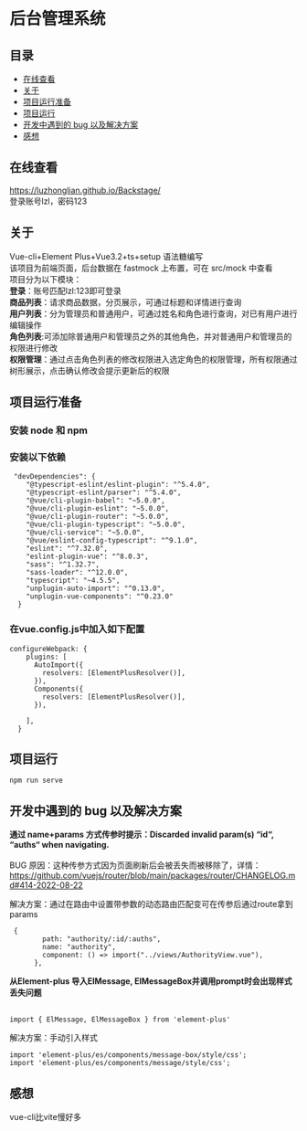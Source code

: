 # 后台管理系统

## 目录
- [在线查看](#demo)
- [关于](#about)
- [项目运行准备](#getting_started)
- [项目运行](#usage)
- [开发中遇到的 bug 以及解决方案](#bug)
- [感想](#opinion)

## 在线查看 <a name = "demo"></a>
https://luzhonglian.github.io/Backstage/  
登录账号lzl，密码123
## 关于 <a name = "about"></a>

Vue-cli+Element Plus+Vue3.2+ts+setup 语法糖编写 <br>
该项目为前端页面，后台数据在 fastmock 上布置，可在 src/mock 中查看<br>
项目分为以下模块：<br>
**登录**：账号匹配lzl:123即可登录<br>
**商品列表**：请求商品数据，分页展示，可通过标题和详情进行查询<br>
**用户列表**：分为管理员和普通用户，可通过姓名和角色进行查询，对已有用户进行编辑操作<br>
**角色列表**:可添加除普通用户和管理员之外的其他角色，并对普通用户和管理员的权限进行修改<br>
**权限管理**：通过点击角色列表的修改权限进入选定角色的权限管理，所有权限通过树形展示，点击确认修改会提示更新后的权限

## 项目运行准备 <a name = "getting_started"></a>

### 安装 node 和 npm

### 安装以下依赖

```
 "devDependencies": {
    "@typescript-eslint/eslint-plugin": "^5.4.0",
    "@typescript-eslint/parser": "^5.4.0",
    "@vue/cli-plugin-babel": "~5.0.0",
    "@vue/cli-plugin-eslint": "~5.0.0",
    "@vue/cli-plugin-router": "~5.0.0",
    "@vue/cli-plugin-typescript": "~5.0.0",
    "@vue/cli-service": "~5.0.0",
    "@vue/eslint-config-typescript": "^9.1.0",
    "eslint": "^7.32.0",
    "eslint-plugin-vue": "^8.0.3",
    "sass": "^1.32.7",
    "sass-loader": "^12.0.0",
    "typescript": "~4.5.5",
    "unplugin-auto-import": "^0.13.0",
    "unplugin-vue-components": "^0.23.0"
  }
```
### 在vue.config.js中加入如下配置
```
configureWebpack: {
    plugins: [
      AutoImport({
        resolvers: [ElementPlusResolver()],
      }),
      Components({
        resolvers: [ElementPlusResolver()],
      }),
    
    ],
  }
```

## 项目运行 <a name = "usage"></a>

```
npm run serve
```

## 开发中遇到的 bug 以及解决方案 <a name = "bug"></a>

**通过 name+params 方式传参时提示：Discarded invalid param(s) “id“, “auths“ when navigating.** <br><br>
BUG 原因：这种传参方式因为页面刷新后会被丢失而被移除了，详情：https://github.com/vuejs/router/blob/main/packages/router/CHANGELOG.md#414-2022-08-22

解决方案：通过在路由中设置带参数的动态路由匹配变可在传参后通过route拿到params

```
 {
        path: "authority/:id/:auths",
        name: "authority",
        component: () => import("../views/AuthorityView.vue"),
      },
```
**从Element-plus 导入ElMessage, ElMessageBox并调用prompt时会出现样式丢失问题** <br><br>
```
import { ElMessage, ElMessageBox } from 'element-plus'
```
解决方案：手动引入样式
```
import 'element-plus/es/components/message-box/style/css';
import 'element-plus/es/components/message/style/css'; 
```
## 感想 <a name = "opinion"></a>
vue-cli比vite慢好多